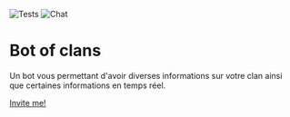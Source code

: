 ![Tests](https://github.com/clementvtrd/bot-of-clans/workflows/Node.js%20test/badge.svg)
![Chat](https://img.shields.io/discord/774740325469650976)

# Bot of clans

Un bot vous permettant d'avoir diverses informations sur votre clan ainsi que certaines informations en temps réel.

[Invite me!](https://discord.com/api/oauth2/authorize?client_id=770405894785597470&permissions=8&scope=bot)